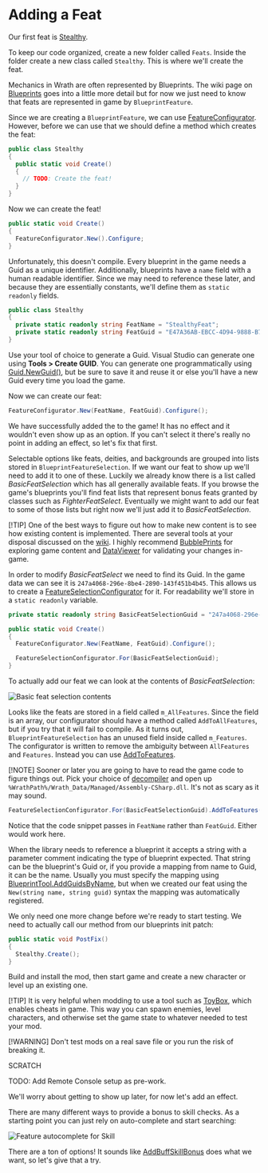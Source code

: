 ﻿# Adding a Feat

Our first feat is [Stealthy](https://aonprd.com/FeatDisplay.aspx?ItemName=Stealthy).

To keep our code organized, create a new folder called `Feats`. Inside the folder create a new class called `Stealthy`. This is where we'll create the feat.

Mechanics in Wrath are often represented by Blueprints. The wiki page on [Blueprints](https://github.com/WittleWolfie/OwlcatModdingWiki/wiki/%5BWrath%5D-Blueprints) goes into a little more detail but for now we just need to know that feats are represented in game by `BlueprintFeature`.

Since we are creating a `BlueprintFeature`, we can use [FeatureConfigurator](xref:BlueprintCore.Blueprints.Configurators.Classes.FeatureConfigurator). However, before we can use that we should define a method which creates the feat:

```C#
public class Stealthy
{
  public static void Create()
  {
    // TODO: Create the feat!
  }
}
```

Now we can create the feat!

```C#
public static void Create()
{
  FeatureConfigurator.New().Configure;
}
```

Unfortunately, this doesn't compile. Every blueprint in the game needs a Guid as a unique identifier. Additionally, blueprints have a `name` field with  a human readable identifier. Since we may need to reference these later, and because they are essentially constants, we'll define them as `static readonly` fields.

```C#
public class Stealthy
{
  private static readonly string FeatName = "StealthyFeat";
  private static readonly string FeatGuid = "E47A36AB-EBCC-4D94-9888-B795ABD398F3";
}
```

Use your tool of choice to generate a Guid. Visual Studio can generate one using **Tools > Create GUID**. You can generate one programmatically using [Guid.NewGuid()](https://docs.microsoft.com/en-us/dotnet/api/system.guid.newguid?view=net-6.0#System_Guid_NewGuid), but be sure to save it and reuse it or else you'll have a new Guid every time you load the game.

Now we can create our feat:

```C#
FeatureConfigurator.New(FeatName, FeatGuid).Configure();
```

We have successfully added the to the game! It has no effect and it wouldn't even show up as an option. If you can't select it there's really no point in adding an effect, so let's fix that first.

Selectable options like feats, deities, and backgrounds are grouped into lists stored in `BlueprintFeatureSelection`. If we want our feat to show up we'll need to add it to one of these. Luckily we already know there is a list called *BasicFeatSelection* which has all generally available feats. If you browse the game's blueprints you'll find feat lists that represent bonus feats granted by classes such as *FighterFeatSelect*. Eventually we might want to add our feat to some of those lists but right now we'll just add it to *BasicFeatSelection*.

[!TIP]
One of the best ways to figure out how to make new content is to see how existing content is implemented. There are several tools at your disposal discussed on the [wiki](https://github.com/WittleWolfie/OwlcatModdingWiki/wiki/Modding-Resources). I highly recommend [BubblePrints](https://github.com/factubsio/BubblePrints) for exploring game content and [DataViewer](https://www.nexusmods.com/pathfinderwrathoftherighteous/mods/9) for validating your changes in-game.

In order to modify *BasicFeatSelect* we need to find its Guid. In the game data we can see it is `247a4068-296e-8be4-2890-143f451b4b45`. This allows us to create a [FeatureSelectionConfigurator](xref:BlueprintCore.Blueprints.Configurators.Classes.Selection.FeatureSelectionConfigurator) for it. For readability we'll store in a `static readonly` variable.

```C#
private static readonly string BasicFeatSelectionGuid = "247a4068-296e-8be4-2890-143f451b4b45";

public static void Create()
{
  FeatureConfigurator.New(FeatName, FeatGuid).Configure();

  FeatureSelectionConfigurator.For(BasicFeatSelectionGuid);
}
```

To actually add our feat we can look at the contents of *BasicFeatSelection*:

![Basic feat selection contents](~/images/basic_feat_selection.png)

Looks like the feats are stored in a field called `m_AllFeatures`. Since the field is an array, our configurator should have a method called `AddToAllFeatures`, but if you try that it will fail to compile. As it turns out, `BlueprintFeatureSelection` has an unused field inside called `m_Features`. The configurator is written to remove the ambiguity between `AllFeatures` and `Features`. Instead you can use [AddToFeatures](xref:BlueprintCore.Blueprints.Configurators.Classes.Selection.FeatureSelectionConfigurator.AddToFeatures(System.String[])).

[!NOTE]
Sooner or later you are going to have to read the game code to figure things out. Pick your choice of [decompiler](https://github.com/WittleWolfie/OwlcatModdingWiki/wiki/Modding-Resources#decompilers) and open up `%WrathPath%/Wrath_Data/Managed/Assembly-CSharp.dll`. It's not as scary as it may sound.

```C#
FeatureSelectionConfigurator.For(BasicFeatSelectionGuid).AddToFeatures(FeatName).Configure();
```

Notice that the code snippet passes in `FeatName` rather than `FeatGuid`. Either would work here.

When the library needs to reference a blueprint it accepts a string with a parameter comment indicating the type of blueprint expected. That string can be the blueprint's Guid or, if you provide a mapping from name to Guid, it can be the name. Usually you must specify the mapping using [BlueprintTool.AddGuidsByName](xref:BlueprintCore.Utils.BlueprintTool.AddGuidsByName(System.ValueTuple{System.String,System.String}[])), but when we created our feat using the `New(string name, string guid)` syntax the mapping was automatically registered.

We only need one more change before we're ready to start testing. We need to actually call our method from our blueprints init patch:

```C#
public static void PostFix()
{
  Stealthy.Create();
}
```

Build and install the mod, then start game and create a new character or level up an existing one.

[!TIP]
It is very helpful when modding to use a tool such as [ToyBox](https://www.nexusmods.com/pathfinderwrathoftherighteous/mods/8), which enables cheats in game. This way you can spawn enemies, level characters, and otherwise set the game state to whatever needed to test your mod.

[!WARNING]
Don't test mods on a real save file or you run the risk of breaking it.



SCRATCH

TODO: Add Remote Console setup as pre-work.

We'll worry about getting to show up later, for now let's add an effect.

There are many different ways to provide a bonus to skill checks. As a starting point you can just rely on auto-complete and start searching:

![Feature autocomplete for Skill](~/images/skill_feature_autocomplete.png)

There are a ton of options! It sounds like [AddBuffSkillBonus](xref:BlueprintCore.Blueprints.Configurators.Facts.BaseUnitFactConfigurator`2.AddBuffSkillBonus(Kingmaker.EntitySystem.Stats.StatType,Kingmaker.Enums.ModifierDescriptor,System.Int32)) does what we want, so let's give that a try.